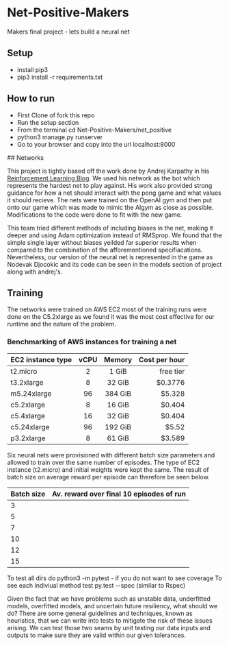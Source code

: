 # Net-Positive-Makers
Makers final project - lets build a neural net

## Setup
* install pip3
* pip3 install -r requirements.txt

## How to run

* First Clone of fork this repo 
* Run the setup section
* From the terminal cd Net-Positive-Makers/net_positive
* python3 manage.py runserver
* Go to your browser and copy into the url localhost:8000

## Networks

This project is tightly based off the work done by Andrej Karpathy in his [Reinforcement Learning Blog](http://karpathy.github.io/2016/05/31/rl/). We used his network as the bot which represents the hardest net to play against. His work also provided strong guidance for how a net should interact with the pong game and what values it should recieve. The nets were trained on the OpenAI gym and then put onto our game which was made to mimic the AIgym as close as possible. Modifications to the code were done to fit with the new game. 

This team tried different methods of including biases in the net, making it deeper and using Adam optimization instead of RMSprop. We found that the simple single layer without biases yeilded far superior results when compared to the combination of the afforementioned specifiacations. Nevertheless, our version of the neural net is represented in the game as Nodevak Djocokic and its code can be seen in the models section of project along with andrej's.  

## Training 

The networks were trained on AWS EC2 most of the training runs were done on the C5.2xlarge as we found it was the most cost effective for our runtime and the nature of the problem. 

### Benchmarking of AWS instances for training a net

| EC2 instance type      | vCPU          | Memory       | Cost per hour  |
| -----------------------|:-------------:|:------------:| --------------:|
| t2.micro               | 2             | 1 GiB        | free tier      |
| t3.2xlarge             | 8             | 32 GiB       | $0.3776        |
| m5.24xlarge            | 96            | 384 GiB      | $5.328         |
| c5.2xlarge             | 8             | 16 GiB       | $0.404         |
| c5.4xlarge             | 16            | 32 GiB       | $0.404         |
| c5.24xlarge            | 96            | 192 GiB      | $5.52          |
| p3.2xlarge             | 8             | 61 GiB       | $3.589         |


Six neural nets were provisioned with different batch size parameters and allowed to train over the same number of episodes. The type of EC2 instance (t2.micro) and initial weights were kept the same. The result of batch size on average reward per episode can therefore be seen below.

| Batch size   | Av. reward over final 10 episodes of run   |              
| -------------|:------------------------------------------:|
| 3            |                                            |
| 5            |                                            |
| 7            |                                            |
| 10           |                                            |
| 12           |                                            |
| 15           |                                            |


To test all dirs do python3 -m pytest - if you do not want to see coverage
To see each indiviual method test py.test --spec (similar to Rspec)

Given the fact that we have problems such as unstable data, underfitted models, overfitted models, and uncertain future resiliency, what should we do? There are some general guidelines and techniques, known as heuristics, that we can write into tests to mitigate the risk of these issues arising.
We can test those two seams by unit testing our data inputs and outputs to make sure they are valid within our given tolerances.